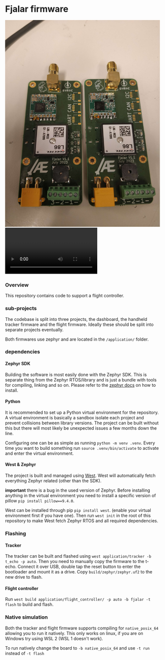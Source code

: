 # Fjalar firmware

![](docs/fjalar.jpg)
![](docs/nokia.mp4)
### Overview
This repository contains code to support a flight controller.

### sub-projects
The codebase is split into three projects, the dashboard, the handheld tracker firmware and the flight firmware. Ideally these should be split into separate projects eventually.

Both firmwares use zephyr and are located in the `/application/` folder.

### dependencies
#### Zephyr SDK
Building the software is most easily done with the Zephyr SDK. This is separate thing from the Zephyr RTOS/library and is just a bundle with tools for compiling, linking and so on. Please refer to the [zephyr docs](https://docs.zephyrproject.org/latest/develop/toolchains/zephyr_sdk.html) on how to install.

#### Python
It is recommended to set up a Python virtual environment for the repository. A virtual environment is basically a sandbox isolate each project and prevent collisions between library versions. The project can be built without this but there will most likely be unexpected issues a few months down the line.

Configuring one can be as simple as running `python -m venv .venv`. Every time you want to build something run `source .venv/bin/activate` to activate and enter the virtual environment.

#### West & Zephyr
The project is built and managed using [West](https://docs.zephyrproject.org/latest/develop/west/index.html). West will automatically fetch everything Zephyr related (other than the SDK).

**important** there is a bug in the used version of Zephyr. Before installing anything in the virtual environment you need to install a specific version of pillow `pip install pillow==9.4.0`.

West can be installed through pip `pip install west`. (enable your virtual environment first if you have one). Then run `west init` in the root of this repository to make West fetch Zephyr RTOS and all required dependencies.


### Flashing
#### Tracker
The tracker can be built and flashed using `west application/tracker -b t_echo -p auto`. Then you need to manually copy the firmware to the t-echo. Connect it over USB, double tap the reset button to enter the bootloader and mount it as a drive. Copy `build/zephyr/zephyr.uf2` to the new drive to flash.

#### Flight controller
Run `west build application/flight_controller/ -p auto -b fjalar -t flash` to build and flash.

### Native simulation
Both the tracker and flight firmware supports compiling for `native_posix_64` allowing you to run it natively. This only works on linux, if you are on Windows try using WSL 2 (WSL 1 doesn't work).

To run natively change the board to `-b native_posix_64` and use `-t run` instead of `-t flash`